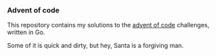 ### Advent of code

This repository contains my solutions to the [advent of code](http://adventofcode.com) challenges, written in Go.

Some of it is quick and dirty, but hey, Santa is a forgiving man.

